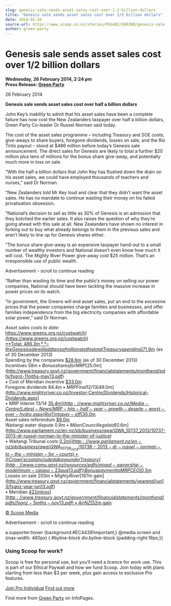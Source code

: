 ```yaml
---
slug: genesis-sale-sends-asset-sales-cost-over-1-2-billion-dollars
title: "Genesis sale sends asset sales cost over 1/2 billion dollars"
date: 2014-02-26
source-url: https://www.scoop.co.nz/stories/PA1402/S00380/genesis-sale-sends-asset-sales-cost-over-12-billion-dollars.htm
author: green-party
---
```

Genesis sale sends asset sales cost over 1/2 billion dollars
============================================================

**Wednesday, 26 February 2014, 2:24 pm**  
**Press Release: [Green Party](https://info.scoop.co.nz/Green_Party)**

26 February 2014

**Genesis sale sends asset sales cost over half a billion dollars**

John Key’s inability to admit that his asset sales have been a complete failure has now cost the New Zealanders taxpayer over half a billion dollars, Green Party Co-leader Dr Russel Norman said today.

The cost of the asset sales programme – including Treasury and SOE costs, give-aways to share buyers, foregone dividends, losses on sale, and the Rio Tinto payout – stood at $486 million before today’s Genesis sale announcement. The direct sales for Genesis are likely to total a further $20 million plus tens of millions for the bonus share give-away, and potentially much more in loss on sale.

“With the half a billion dollars that John Key has flushed down the drain on his asset sales, we could have employed thousands of teachers and nurses,” said Dr Norman.

“New Zealanders told Mr Key loud and clear that they didn’t want the asset sales. He has no mandate to continue wasting their money on his failed privatisation obsession.

“National’s decision to sell as little as 30% of Genesis is an admission that they botched the earlier sales. It also raises the question of why they’re going ahead with this sale at all. New Zealanders have shown no interest in forking out to buy what already belongs to them in the previous sales and aren’t likely to line up for Genesis shares either.

“The bonus share give-away is an expensive taxpayer hand-out to a small number of wealthy investors and National doesn’t even know how much it will cost. The Mighty River Power give-away cost $25 million. That’s an irresponsible use of public wealth.

Advertisement - scroll to continue reading





“Rather than wasting its time and the public’s money on selling our power companies, National should have been tackling the massive increase in power prices on its watch.

“In government, the Greens will end asset sales, put an end to the excessive prices that the power companies charge families and businesses, and offer families independence from the big electricity companies with affordable solar power,” said Dr Norman.

  
_Asset sales costs to date:_  
[https://www.greens.org.nz/costwatch](https://www.greens.org.nz/costwatch)  
**Total: $486.3m** – the Genesis sale will add tens of millions to this total  
Treasury spending [$71.9](http://www.treasury.govt.nz/commercial/resources/pdfs/mixed-ownership-model/mom-cipgso-4feb14.pdf)[m](http://www.treasury.govt.nz/commercial/resources/pdfs/mixed-ownership-model/mom-cipgso-4feb14.pdf) (as of 30 December 2013)  
Spending by the companies [$](http://www.treasury.govt.nz/commercial/resources/pdfs/mixed-ownership-model/mom-cipgso-4feb14.pdf)[28.6m](http://www.treasury.govt.nz/commercial/resources/pdfs/mixed-ownership-model/mom-cipgso-4feb14.pdf) (as of 30 December 2013)  
Incentives $58m  
• Bonus shares for MRP [$25.0m](http://www.treasury.govt.nz/government/financialstatements/monthend/pdfs/fsgnz-11mths-may13.pdf)  
• Cost of Meridian incentive [$33.0m](http://www.treasury.govt.nz/government/financialstatements/monthend/pdfs/fsgnz-4mths-oct13.pdf)  
Foregone dividends $84.4m  
• MRP Final 12/13 [$49.0m](http://www.mightyriver.co.nz/Investor-Centre/Dividends/Historical-Dividends.aspx)  
• MRP Interim 13/14 [$35.4m](http://www.mightyriver.co.nz/Media-Centre/Latest-News/MRP-hits-half-year-growth-despite-worst-ever-hydro.aspx)  
Rio Tinto pay-off [$30.0m](https://www.greens.org.nz/press-releases/national-adds-another-30-million-asset-sales-bill)  
Asset sales referendum [$9.0m](http://www.stuff.co.nz/national/politics/9115390/Petition-forces-state-owned-asset-sales-referendum)  
Waitangi water dispute $0.9m  
• Māori Council legal aid [$0.6m](http://www.parliament.nz/en-nz/pb/business/qwa/QWA_10737_2013/10737-2013-dr-russel-norman-to-the-minister-of-justice)  
• Waitangi Tribunal costs [$0.2m](http://www.parliament.nz/en-nz/pb/business/qwa/QWA_10738_2013/10738-2013-dr-russel-norman-to-the-minister-for-courts)  
• ([Crown's costs included above under Treasury](http://www.comu.govt.nz/resources/pdfs/mixed-ownership-model/mom-cipgso-23aug13.pdf))  
Bonus payment to MRP CEO [$0.5m](http://www.stuff.co.nz/business/industries/7842996/Mighty-River-Power-boss-gets-500k-payout)  
Losses on sale $203m  
• Mighty River [$167m gain](http://www.treasury.govt.nz/government/financialstatements/yearend/jun13/fsgnz-year-jun13.pdf)  
• Meridian [$422m loss](http://www.treasury.govt.nz/government/financialstatements/monthend/pdfs/fsgnz-5mths-nov13.pdf)  
• Air NZ [$52m gain](http://www.treasury.govt.nz/government/financialstatements/monthend/pdfs/fsgnz-5mths-nov13.pdf)

  

[© Scoop Media](http://www.scoop.co.nz/about/terms.html)  

Advertisement - scroll to continue reading



a.supporter:hover {background:#EC4438!important;} @media screen and (max-width: 480px) { #byline-block div.byline-block {padding-right:16px;}}

### Using Scoop for work?

Scoop is free for personal use, but you’ll need a licence for work use. This is part of our Ethical Paywall and how we fund Scoop. Join today with plans starting from less than $3 per week, plus gain access to exclusive _Pro_ features.  
  
[Join Pro Individual](https://pro.scoop.co.nz/Individual/?from=ProIn24) [Find out more](https://pro.scoop.co.nz/using-scoop-for-work/?from=ProIn24)

Find more from [Green Party](https://info.scoop.co.nz/Green_Party) on InfoPages.
